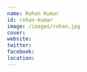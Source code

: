 ```yaml
---
name: Rohan Kumar
id: rohan-kumar
image: /images/rohan.jpg
cover:
website:
twitter: 
facebook:
location: 
---
```

